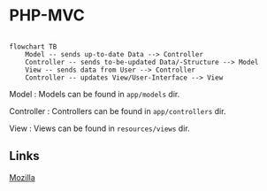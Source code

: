 # PHP-MVC

```mermaid

flowchart TB
    Model -- sends up-to-date Data --> Controller
    Controller -- sends to-be-updated Data/-Structure --> Model
    View -- sends data from User --> Controller
    Controller -- updates View/User-Interface --> View 

```

Model
: Models can be found in `app/models` dir.

Controller
: Controllers can be found in `app/controllers` dir.

View
: Views can be found in `resources/views` dir.

## Links

[Mozilla](https://developer.mozilla.org/en-US/docs/Glossary/MVC)
